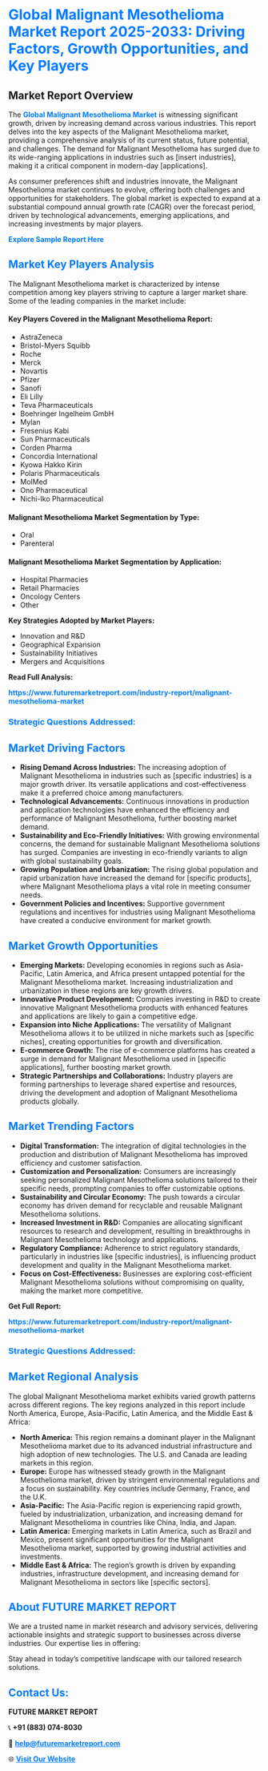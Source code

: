 <h1 style="color: #007BFF;">Global Malignant Mesothelioma Market Report 2025-2033: Driving Factors, Growth Opportunities, and Key Players</h1>

<section id="overview">
<h2>Market Report Overview</h2>
<p>The <a href="https://www.futuremarketreport.com/industry-report/malignant-mesothelioma-market" style="color: #007BFF; text-decoration: none;"><strong>Global Malignant Mesothelioma Market</strong></a> is witnessing significant growth, driven by increasing demand across various industries. This report delves into the key aspects of the Malignant Mesothelioma market, providing a comprehensive analysis of its current status, future potential, and challenges. The demand for Malignant Mesothelioma has surged due to its wide-ranging applications in industries such as [insert industries], making it a critical component in modern-day [applications].</p>
<p>As consumer preferences shift and industries innovate, the Malignant Mesothelioma market continues to evolve, offering both challenges and opportunities for stakeholders. The global market is expected to expand at a substantial compound annual growth rate (CAGR) over the forecast period, driven by technological advancements, emerging applications, and increasing investments by major players.</p>
</section>

<section id="overview">
<p><a href="https://www.futuremarketreport.com/request-sample/reportId=101388" style="color: #007BFF; text-decoration: none;"><strong>Explore Sample Report Here</strong></a></p>
</section>

<section id="key-players">
<h2 style="color: #007BFF;">Market Key Players Analysis</h2>
<p>The Malignant Mesothelioma market is characterized by intense competition among key players striving to capture a larger market share. Some of the leading companies in the market include:</p>
<h4>Key Players Covered in the Malignant Mesothelioma Report:</h4>
<ul><li>AstraZeneca</li><li>Bristol-Myers Squibb</li><li>Roche</li><li>Merck</li><li>Novartis</li><li>Pfizer</li><li>Sanofi</li><li>Eli Lilly</li><li>Teva Pharmaceuticals</li><li>Boehringer Ingelheim GmbH</li><li>Mylan</li><li>Fresenius Kabi</li><li>Sun Pharmaceuticals</li><li>Corden Pharma</li><li>Concordia International</li><li>Kyowa Hakko Kirin</li><li>Polaris Pharmaceuticals</li><li>MolMed</li><li>Ono Pharmaceutical</li><li>Nichi-Iko Pharmaceutical</li></ul>
<h4>Malignant Mesothelioma Market Segmentation by Type:</h4>
<ul><li>Oral</li><li>Parenteral</li></ul>

<h4>Malignant Mesothelioma Market Segmentation by Application:</h4>
<ul><li>Hospital Pharmacies</li><li>Retail Pharmacies</li><li>Oncology Centers</li><li>Other</li></ul>
<p><strong>Key Strategies Adopted by Market Players:</strong></p>
<ul>
<li>Innovation and R&D</li>
<li>Geographical Expansion</li>
<li>Sustainability Initiatives</li>
<li>Mergers and Acquisitions</li>
</ul>
</section>

<section>
<p><strong>Read Full Analysis: </strong></p><a href="https://www.futuremarketreport.com/industry-report/malignant-mesothelioma-market" style="color: #007BFF; text-decoration: none;"><strong>https://www.futuremarketreport.com/industry-report/malignant-mesothelioma-market</strong></a>
<h3 style="color: #007BFF;">Strategic Questions Addressed:</h3>
</section>

<section id="driving-factors">
<h2 style="color: #007BFF;">Market Driving Factors</h2>
<ul>
<li><strong>Rising Demand Across Industries:</strong> The increasing adoption of Malignant Mesothelioma in industries such as [specific industries] is a major growth driver. Its versatile applications and cost-effectiveness make it a preferred choice among manufacturers.</li>
<li><strong>Technological Advancements:</strong> Continuous innovations in production and application technologies have enhanced the efficiency and performance of Malignant Mesothelioma, further boosting market demand.</li>
<li><strong>Sustainability and Eco-Friendly Initiatives:</strong> With growing environmental concerns, the demand for sustainable Malignant Mesothelioma solutions has surged. Companies are investing in eco-friendly variants to align with global sustainability goals.</li>
<li><strong>Growing Population and Urbanization:</strong> The rising global population and rapid urbanization have increased the demand for [specific products], where Malignant Mesothelioma plays a vital role in meeting consumer needs.</li>
<li><strong>Government Policies and Incentives:</strong> Supportive government regulations and incentives for industries using Malignant Mesothelioma have created a conducive environment for market growth.</li>
</ul>
</section>

<section id="growth-opportunities">
<h2 style="color: #007BFF;">Market Growth Opportunities</h2>
<ul>
<li><strong>Emerging Markets:</strong> Developing economies in regions such as Asia-Pacific, Latin America, and Africa present untapped potential for the Malignant Mesothelioma market. Increasing industrialization and urbanization in these regions are key growth drivers.</li>
<li><strong>Innovative Product Development:</strong> Companies investing in R&D to create innovative Malignant Mesothelioma products with enhanced features and applications are likely to gain a competitive edge.</li>
<li><strong>Expansion into Niche Applications:</strong> The versatility of Malignant Mesothelioma allows it to be utilized in niche markets such as [specific niches], creating opportunities for growth and diversification.</li>
<li><strong>E-commerce Growth:</strong> The rise of e-commerce platforms has created a surge in demand for Malignant Mesothelioma used in [specific applications], further boosting market growth.</li>
<li><strong>Strategic Partnerships and Collaborations:</strong> Industry players are forming partnerships to leverage shared expertise and resources, driving the development and adoption of Malignant Mesothelioma products globally.</li>
</ul>
</section>

<section id="trending-factors">
<h2 style="color: #007BFF;">Market Trending Factors</h2>
<ul>
<li><strong>Digital Transformation:</strong> The integration of digital technologies in the production and distribution of Malignant Mesothelioma has improved efficiency and customer satisfaction.</li>
<li><strong>Customization and Personalization:</strong> Consumers are increasingly seeking personalized Malignant Mesothelioma solutions tailored to their specific needs, prompting companies to offer customizable options.</li>
<li><strong>Sustainability and Circular Economy:</strong> The push towards a circular economy has driven demand for recyclable and reusable Malignant Mesothelioma solutions.</li>
<li><strong>Increased Investment in R&D:</strong> Companies are allocating significant resources to research and development, resulting in breakthroughs in Malignant Mesothelioma technology and applications.</li>
<li><strong>Regulatory Compliance:</strong> Adherence to strict regulatory standards, particularly in industries like [specific industries], is influencing product development and quality in the Malignant Mesothelioma market.</li>
<li><strong>Focus on Cost-Effectiveness:</strong> Businesses are exploring cost-efficient Malignant Mesothelioma solutions without compromising on quality, making the market more competitive.</li>
</ul>
</section>

<section>
<p><strong>Get Full Report: </strong></p><a href="https://www.futuremarketreport.com/industry-report/malignant-mesothelioma-market" style="color: #007BFF; text-decoration: none;"><strong>https://www.futuremarketreport.com/industry-report/malignant-mesothelioma-market</strong></a>
<h3 style="color: #007BFF;">Strategic Questions Addressed:</h3>
</section>


<section id="regional-analysis">
<h2 style="color: #007BFF;">Market Regional Analysis</h2>
<p>The global Malignant Mesothelioma market exhibits varied growth patterns across different regions. The key regions analyzed in this report include North America, Europe, Asia-Pacific, Latin America, and the Middle East & Africa:</p>
<ul>
<li><strong>North America:</strong> This region remains a dominant player in the Malignant Mesothelioma market due to its advanced industrial infrastructure and high adoption of new technologies. The U.S. and Canada are leading markets in this region.</li>
<li><strong>Europe:</strong> Europe has witnessed steady growth in the Malignant Mesothelioma market, driven by stringent environmental regulations and a focus on sustainability. Key countries include Germany, France, and the U.K.</li>
<li><strong>Asia-Pacific:</strong> The Asia-Pacific region is experiencing rapid growth, fueled by industrialization, urbanization, and increasing demand for Malignant Mesothelioma in countries like China, India, and Japan.</li>
<li><strong>Latin America:</strong> Emerging markets in Latin America, such as Brazil and Mexico, present significant opportunities for the Malignant Mesothelioma market, supported by growing industrial activities and investments.</li>
<li><strong>Middle East & Africa:</strong> The region’s growth is driven by expanding industries, infrastructure development, and increasing demand for Malignant Mesothelioma in sectors like [specific sectors].</li>
</ul>
</section>

<footer>
<h2 style="color: #007BFF;">About FUTURE MARKET REPORT</h2>
<p>We are a trusted name in market research and advisory services, delivering actionable insights and strategic support to businesses across diverse industries. Our expertise lies in offering:</p>

<p>Stay ahead in today’s competitive landscape with our tailored research solutions.</p>

<h2 style="color: #007BFF;">Contact Us:</h2>
<p><strong>FUTURE MARKET REPORT</strong></p>
<p>📞 <strong>+91 (883) 074-8030</strong></p>
<p>📧 <strong><a href="mailto:help@futuremarketreport.com" style="color: #007BFF;">help@futuremarketreport.com</a></strong></p>
<p>🌐 <strong><a href="https://www.futuremarketreport.com/" style="color: #007BFF;">Visit Our Website</a></strong></p>
</footer>